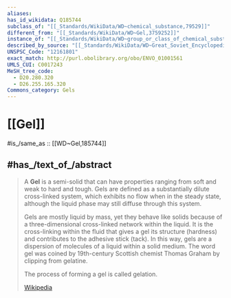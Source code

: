 ```yaml
---
aliases:
has_id_wikidata: Q185744
subclass_of: "[[_Standards/WikiData/WD~chemical_substance,79529]]"
different_from: "[[_Standards/WikiData/WD~Gel,3759252]]"
instance_of: "[[_Standards/WikiData/WD~group_or_class_of_chemical_substances,17339814]]"
described_by_source: "[[_Standards/WikiData/WD~Great_Soviet_Encyclopedia_(1926_1947),20078554]]"
UNSPSC_Code: "12161801"
exact_match: http://purl.obolibrary.org/obo/ENVO_01001561
UMLS_CUI: C0017243
MeSH_tree_code:
  - D20.280.320
  - D26.255.165.320
Commons_category: Gels
---
```

# [[Gel]] 

#is_/same_as :: [[WD~Gel,185744]] 

## #has_/text_of_/abstract 

> A **Gel** is a semi-solid that can have properties ranging from soft and weak to hard and tough. Gels are defined as a substantially dilute cross-linked system, which exhibits no flow when in the steady state, although the liquid phase may still diffuse through this system.
>
> 
>
> Gels are mostly liquid by mass, yet they behave like solids because of a three-dimensional cross-linked network within the liquid. It is the cross-linking within the fluid that gives a gel its structure (hardness) and contributes to the adhesive stick (tack). In this way, gels are a dispersion of molecules of a liquid within a solid medium. The word gel was coined by 19th-century Scottish chemist Thomas Graham by clipping from gelatine.
>
> The process of forming a gel is called gelation.
>
> [Wikipedia](https://en.wikipedia.org/wiki/Gel) 

